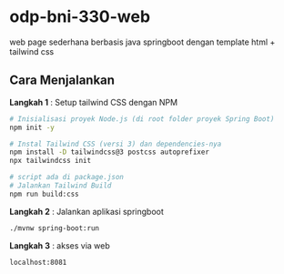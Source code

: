 # odp-bni-330-web

web page sederhana berbasis java springboot dengan template html + tailwind css

## Cara Menjalankan

**Langkah 1** : Setup tailwind CSS dengan NPM

```bash
# Inisialisasi proyek Node.js (di root folder proyek Spring Boot)
npm init -y

# Instal Tailwind CSS (versi 3) dan dependencies-nya
npm install -D tailwindcss@3 postcss autoprefixer
npx tailwindcss init

# script ada di package.json
# Jalankan Tailwind Build
npm run build:css

```

**Langkah 2** : Jalankan aplikasi springboot

```bash
./mvnw spring-boot:run
```

**Langkah 3** : akses via web

`localhost:8081`
